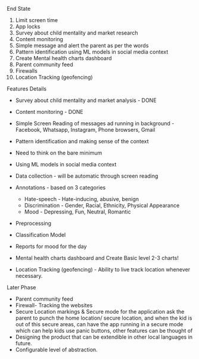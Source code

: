 End State 

1.	Limit screen time
2.	App locks
3.	Survey about child mentality and market research
4.	Content monitoring
5.	Simple message and alert the parent as per the words
6.	Pattern identification using ML models in social media context
7.	Create Mental health charts dashboard
8.	Parent community feed
9.	Firewalls
10.	Location Tracking (geofencing)


Features	Details

* Survey about child mentality and market analysis - DONE

* Content monitoring - DONE
* Simple Screen Reading of messages ad running in background - Facebook, Whatsapp, Instagram, Phone browsers, Gmail 

* Pattern identification and making sense of the context
* Need to think on the bare minimum 
* Using ML models in social media context
* Data collection - will be automatic through screen reading 
* Annotations - based on 3 categories 
	* Hate-speech - Hate-inducing, abusive, benign 
	* Discrimination - Gender, Racial, Ethnicity, Physical Appearance
	* Mood - Depressing, Fun, Neutral, Romantic
* Preprocessing 
* Classification Model

* Reports for mood for the day
* Mental health charts dashboard and Create Basic level 2-3 charts!

* Location Tracking (geofencing) - Ability to live track location whenever necessary.

Later Phase

* Parent community feed
* Firewall- Tracking the websites 
* Secure Location markings & Secure mode for the application ask the parent to punch the home location/ secure location, and when the kid is out of this secure areas, can have the app running in a secure mode which can help kids use panic buttons, other features can be thought of
* Designing the product that can be extendible in other local languages in future.
* Configurable level of abstraction.
